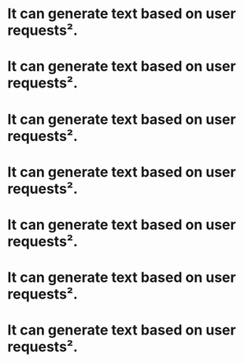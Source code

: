 # It can generate text based on user requests².
# It can generate text based on user requests².
# It can generate text based on user requests².
# It can generate text based on user requests².
# It can generate text based on user requests².
# It can generate text based on user requests².
# It can generate text based on user requests².
